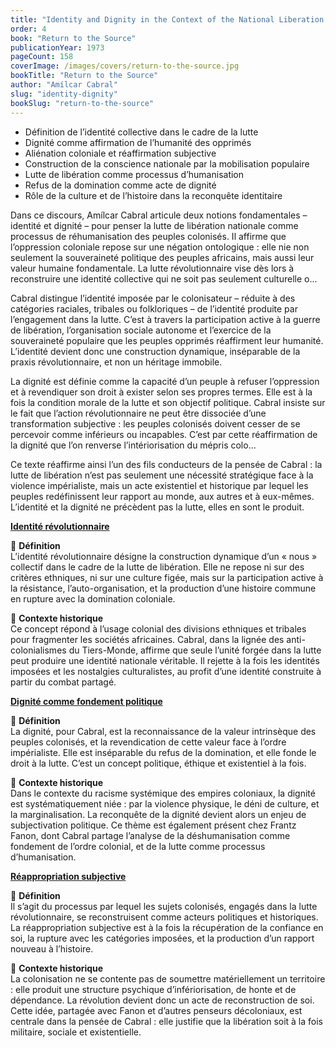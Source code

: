 ```yaml
---
title: "Identity and Dignity in the Context of the National Liberation Struggle"
order: 4
book: "Return to the Source"
publicationYear: 1973
pageCount: 158
coverImage: /images/covers/return-to-the-source.jpg
bookTitle: "Return to the Source"
author: "Amílcar Cabral"
slug: "identity-dignity"
bookSlug: "return-to-the-source"
---
```


<!--themes:start-->
- Définition de l’identité collective dans le cadre de la lutte
- Dignité comme affirmation de l’humanité des opprimés
- Aliénation coloniale et réaffirmation subjective
- Construction de la conscience nationale par la mobilisation populaire
- Lutte de libération comme processus d’humanisation
- Refus de la domination comme acte de dignité
- Rôle de la culture et de l’histoire dans la reconquête identitaire
<!--themes:end-->

<!--summary:start-->
Dans ce discours, Amílcar Cabral articule deux notions fondamentales – identité et dignité – pour penser la lutte de libération nationale comme processus de réhumanisation des peuples colonisés. Il affirme que l’oppression coloniale repose sur une négation ontologique : elle nie non seulement la souveraineté politique des peuples africains, mais aussi leur valeur humaine fondamentale. La lutte révolutionnaire vise dès lors à reconstruire une identité collective qui ne soit pas seulement culturelle o...

Cabral distingue l’identité imposée par le colonisateur – réduite à des catégories raciales, tribales ou folkloriques – de l’identité produite par l’engagement dans la lutte. C’est à travers la participation active à la guerre de libération, l’organisation sociale autonome et l’exercice de la souveraineté populaire que les peuples opprimés réaffirment leur humanité. L’identité devient donc une construction dynamique, inséparable de la praxis révolutionnaire, et non un héritage immobile.

La dignité est définie comme la capacité d’un peuple à refuser l’oppression et à revendiquer son droit à exister selon ses propres termes. Elle est à la fois la condition morale de la lutte et son objectif politique. Cabral insiste sur le fait que l’action révolutionnaire ne peut être dissociée d’une transformation subjective : les peuples colonisés doivent cesser de se percevoir comme inférieurs ou incapables. C’est par cette réaffirmation de la dignité que l’on renverse l’intériorisation du mépris colo...

Ce texte réaffirme ainsi l’un des fils conducteurs de la pensée de Cabral : la lutte de libération n’est pas seulement une nécessité stratégique face à la violence impérialiste, mais un acte existentiel et historique par lequel les peuples redéfinissent leur rapport au monde, aux autres et à eux-mêmes. L’identité et la dignité ne précèdent pas la lutte, elles en sont le produit.
<!--summary:end-->

<!--concepts:start-->
[**Identité révolutionnaire**](/concepts/identite-revolutionnaire)

🔹 **Définition**  
L’identité révolutionnaire désigne la construction dynamique d’un « nous » collectif dans le cadre de la lutte de libération. Elle ne repose ni sur des critères ethniques, ni sur une culture figée, mais sur la participation active à la résistance, l’auto-organisation, et la production d’une histoire commune en rupture avec la domination coloniale.

🔹 **Contexte historique**  
Ce concept répond à l’usage colonial des divisions ethniques et tribales pour fragmenter les sociétés africaines. Cabral, dans la lignée des anti-colonialismes du Tiers-Monde, affirme que seule l’unité forgée dans la lutte peut produire une identité nationale véritable. Il rejette à la fois les identités imposées et les nostalgies culturalistes, au profit d’une identité construite à partir du combat partagé.

[**Dignité comme fondement politique**](/concepts/dignite-fondement-politique)

🔹 **Définition**  
La dignité, pour Cabral, est la reconnaissance de la valeur intrinsèque des peuples colonisés, et la revendication de cette valeur face à l’ordre impérialiste. Elle est inséparable du refus de la domination, et elle fonde le droit à la lutte. C’est un concept politique, éthique et existentiel à la fois.

🔹 **Contexte historique**  
Dans le contexte du racisme systémique des empires coloniaux, la dignité est systématiquement niée : par la violence physique, le déni de culture, et la marginalisation. La reconquête de la dignité devient alors un enjeu de subjectivation politique. Ce thème est également présent chez Frantz Fanon, dont Cabral partage l’analyse de la déshumanisation comme fondement de l’ordre colonial, et de la lutte comme processus d’humanisation.

[**Réappropriation subjective**](/concepts/reappropriation-subjective)

🔹 **Définition**  
Il s’agit du processus par lequel les sujets colonisés, engagés dans la lutte révolutionnaire, se reconstruisent comme acteurs politiques et historiques. La réappropriation subjective est à la fois la récupération de la confiance en soi, la rupture avec les catégories imposées, et la production d’un rapport nouveau à l’histoire.

🔹 **Contexte historique**  
La colonisation ne se contente pas de soumettre matériellement un territoire : elle produit une structure psychique d’infériorisation, de honte et de dépendance. La révolution devient donc un acte de reconstruction de soi. Cette idée, partagée avec Fanon et d’autres penseurs décoloniaux, est centrale dans la pensée de Cabral : elle justifie que la libération soit à la fois militaire, sociale et existentielle.
<!--concepts:end-->
